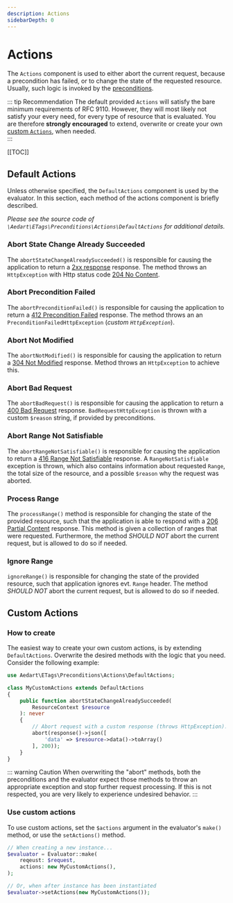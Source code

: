 ```yaml
---
description: Actions
sidebarDepth: 0
---
```


# Actions

The `Actions` component is used to either abort the current request, because a precondition has failed, or to change the state of the requested resource.
Usually, such logic is invoked by the [preconditions](preconditions.md).

::: tip Recommendation
The default provided `Actions` will satisfy the bare minimum requirements of RFC 9110.
However, they will most likely not satisfy your every need, for every type of resource that is evaluated.
You are therefore **strongly encouraged** to extend, overwrite or create your own [custom `Actions`](#custom-actions), when needed.  
:::

[[TOC]]

## Default Actions

Unless otherwise specified, the `DefaultActions` component is used by the evaluator. In this section, each method of the actions component is briefly described.

_Please see the source code of `\Aedart\ETags\Preconditions\Actions\DefaultActions` for additional details._

### Abort State Change Already Succeeded

The `abortStateChangeAlreadySucceeded()` is responsible for causing the application to return a [2xx response](https://developer.mozilla.org/en-US/docs/Web/HTTP/Status#successful_responses) response.
The method throws an `HttpException` with Http status code [204 No Content](https://developer.mozilla.org/en-US/docs/Web/HTTP/Status/204).

### Abort Precondition Failed

The `abortPreconditionFailed()` is responsible for causing the application to return a [412 Precondition Failed](https://developer.mozilla.org/en-US/docs/Web/HTTP/Status/412) response.
The method throws an an `PreconditionFailedHttpException` (_custom `HttpException`_).

### Abort Not Modified

The `abortNotModified()` is responsible for causing the application to return a [304 Not Modified](https://developer.mozilla.org/en-US/docs/Web/HTTP/Status/304) response.
Method throws an `HttpException` to achieve this.

### Abort Bad Request

The `abortBadRequest()` is responsible for causing the application to return a [400 Bad Request](https://developer.mozilla.org/en-US/docs/Web/HTTP/Status/400) response.
`BadRequestHttpException` is thrown with a custom `$reason` string, if provided by preconditions. 

### Abort Range Not Satisfiable

The `abortRangeNotSatisfiable()` is responsible for causing the application to return a [416 Range Not Satisfiable](https://developer.mozilla.org/en-US/docs/Web/HTTP/Status/416) response.
A `RangeNotSatisfiable` exception is thrown, which also contains information about requested `Range`, the total size of the resource, and a possible `$reason` why the request was aborted.

### Process Range

The `processRange()` method is responsible for changing the state of the provided resource, such that the application is able to respond with a [206 Partial Content](https://developer.mozilla.org/en-US/docs/Web/HTTP/Status/206) response.
This method is given a collection of ranges that were requested.
Furthermore, the method _SHOULD NOT_ abort the current request, but is allowed to do so if needed.

### Ignore Range

`ignoreRange()` is responsible for changing the state of the provided resource, such that application ignores evt. `Range` header.
The method _SHOULD NOT_ abort the current request, but is allowed to do so if needed.

## Custom Actions

### How to create

The easiest way to create your own custom actions, is by extending `DefaultActions`.
Overwrite the desired methods with the logic that you need. Consider the following example: 

```php
use Aedart\ETags\Preconditions\Actions\DefaultActions;

class MyCustomActions extends DefaultActions
{
    public function abortStateChangeAlreadySucceeded(
        ResourceContext $resource
    ): never
    {    
        // Abort request with a custom response (throws HttpException).
        abort(response()->json([
            'data' => $resource->data()->toArray()
        ], 200));
    }
}
```

::: warning Caution
When overwriting the "abort" methods, both the preconditions and the evaluator expect those methods to throw an appropriate exception and stop further request processing.
If this is not respected, you are very likely to experience undesired behavior.
:::

### Use custom actions

To use custom actions, set the `$actions` argument in the evaluator's `make()` method, or use the `setActions()` method.

```php
// When creating a new instance...
$evaluator = Evaluator::make(
    reqeust: $request,
    actions: new MyCustomActions(),
);

// Or, when after instance has been instantiated
$evaluator->setActions(new MyCustomActions());
```